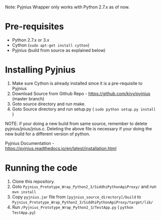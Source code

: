 Note: Pyjnius Wrapper only works with Python 2.7.x as of now.

# Pre-requisites
- Python 2.7.x or 3.x
- Cython (`sudo apt-get install cython`)
- Pyjnius (build from source as explained below)

# Installing Pyjnius
1) Make sure Cython is already installed since it is a pre-requisite to Pyjnius
2) Download Source from Github Repo - https://github.com/kivy/pyjnius (master branch)
3) Goto source directory and run make.
4) Goto Source directory and run setup.py ( `sudo python setup.py install` )

NOTE: if your doing a new build from same source, remember to delete pyjnius/jnius/jnius.c. 
Deleting the above file is necessary if your doing the new build for a different version of python.

Pyjnius Documentation - https://pyjnius.readthedocs.io/en/latest/installation.html
 
# Running the code
1) Clone this repository.
2) Goto `Pyjnius_Prototype_Wrap_Python2_3/SiddhiPythonApiProxy/` and run `mvn install`
3) Copy `pyjnius.jar` file from `[pyjnius_source_directory]/build` to `Pyjnius_Prototype_Wrap_Python2_3/SiddhiPythonApiProxy/target/lib/`
4) Run `/Pyjnius_Prototype_Wrap_Python2_3/TestApp.py` ( `python TestApp.py`)

